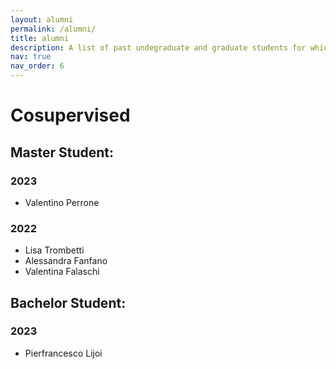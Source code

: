 ```yaml
---
layout: alumni
permalink: /alumni/
title: alumni
description: A list of past undegraduate and graduate students for which I was a supervisor or a cosupervisor
nav: true
nav_order: 6
---
```


# Cosupervised

## Master Student:

### 2023
- Valentino Perrone

### 2022
- Lisa Trombetti
- Alessandra Fanfano
- Valentina Falaschi

## Bachelor Student:

### 2023
- Pierfrancesco Lijoi
